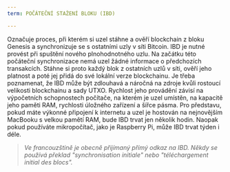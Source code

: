 ```yaml
---
term: POČÁTEČNÍ STAŽENÍ BLOKU (IBD)

---
```

Označuje proces, při kterém si uzel stáhne a ověří blockchain z bloku Genesis a synchronizuje se s ostatními uzly v síti Bitcoin. IBD je nutné provést při spuštění nového plnohodnotného uzlu. Na začátku této počáteční synchronizace nemá uzel žádné informace o předchozích transakcích. Stáhne si proto každý blok z ostatních uzlů v síti, ověří jeho platnost a poté jej přidá do své lokální verze blockchainu. Je třeba poznamenat, že IBD může být zdlouhavá a náročná na zdroje kvůli rostoucí velikosti blockchainu a sady UTXO. Rychlost jeho provádění závisí na výpočetních schopnostech počítače, na kterém je uzel umístěn, na kapacitě jeho paměti RAM, rychlosti úložného zařízení a šířce pásma. Pro představu, pokud máte výkonné připojení k internetu a uzel je hostován na nejnovějším MacBooku s velkou pamětí RAM, bude IBD trvat jen několik hodin. Naopak pokud používáte mikropočítač, jako je Raspberry Pi, může IBD trvat týden i déle.

> *Ve francouzštině je obecně přijímaný přímý odkaz na IBD. Někdy se používá překlad "synchronisation initiale" nebo "téléchargement initial des blocs".*